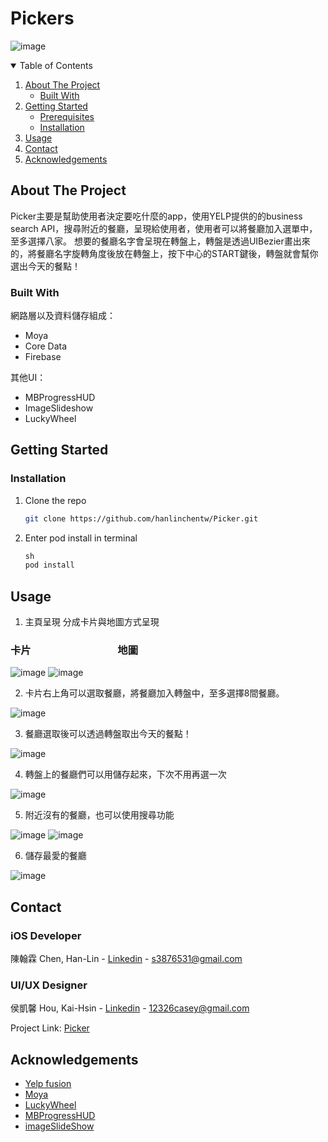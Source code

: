 # Pickers

![image](https://github.com/hanlinchentw/Picker/blob/master/demo.gif) 

<!-- TABLE OF CONTENTS -->
<details open="open">
  <summary>Table of Contents</summary>
  <ol>
    <li>
      <a href="#about-the-project">About The Project</a>
      <ul>
        <li><a href="#built-with">Built With</a></li>
      </ul>
    </li>
    <li>
      <a href="#getting-started">Getting Started</a>
      <ul>
        <li><a href="#prerequisites">Prerequisites</a></li>
        <li><a href="#installation">Installation</a></li>
      </ul>
    </li>
    <li><a href="#usage">Usage</a></li>
    <li><a href="#contact">Contact</a></li>
    <li><a href="#acknowledgements">Acknowledgements</a></li>
  </ol>
</details>

<!-- ABOUT THE PROJECT -->
## About The Project
  Picker主要是幫助使用者決定要吃什麼的app，使用YELP提供的的business search API，搜尋附近的餐廳，呈現給使用者，使用者可以將餐廳加入選單中，至多選擇八家。 想要的餐廳名字會呈現在轉盤上，轉盤是透過UIBezier畫出來的，將餐廳名字旋轉角度後放在轉盤上，按下中心的START鍵後，轉盤就會幫你選出今天的餐點！


### Built With

網路層以及資料儲存組成：
* Moya
* Core Data
* Firebase

其他UI：
* MBProgressHUD
* ImageSlideshow
* LuckyWheel


<!-- GETTING STARTED -->
## Getting Started

### Installation

1. Clone the repo
   ```sh
   git clone https://github.com/hanlinchentw/Picker.git
   ```
2. Enter pod install in terminal
   ```Swift
   sh
   pod install
   ```
   
<!-- Usage -->
## Usage
1. 主頁呈現 分成卡片與地圖方式呈現
### 卡片 &emsp;&emsp;&emsp;&emsp;&emsp;&emsp;&emsp;&emsp;&nbsp;地圖
![image](https://github.com/hanlinchentw/Picker/blob/master/main.png) 
![image](https://github.com/hanlinchentw/Picker/blob/master/main_map.png) 

2. 卡片右上角可以選取餐廳，將餐廳加入轉盤中，至多選擇8間餐廳。

![image](https://github.com/hanlinchentw/Picker/blob/master/addRestaurant.png) 

3. 餐廳選取後可以透過轉盤取出今天的餐點！

![image](https://github.com/hanlinchentw/Picker/blob/master/action_result.gif) 

4. 轉盤上的餐廳們可以用儲存起來，下次不用再選一次

![image](https://github.com/hanlinchentw/Picker/blob/master/list.png)

5. 附近沒有的餐廳，也可以使用搜尋功能

![image](https://github.com/hanlinchentw/Picker/blob/master/search.png)
![image](https://github.com/hanlinchentw/Picker/blob/master/search_result.png)

6. 儲存最愛的餐廳

![image](https://github.com/hanlinchentw/Picker/blob/master/favorite.png)

<!-- CONTACT -->
## Contact

### iOS Developer
陳翰霖 Chen, Han-Lin - [Linkedin](https://www.linkedin.com/in/han-lin-chen-07b635200/) - s3876531@gmail.com
### UI/UX Designer
侯凱馨 Hou, Kai-Hsin - [Linkedin](https://www.linkedin.com/in/han-lin-chen-07b635200/) - 12326casey@gmail.com

Project Link: [Picker](https://github.com/hanlinchentw/Picker)

<!-- ACKNOWLEDGEMENTS -->
## Acknowledgements
* [Yelp fusion](https://www.yelp.com/developers/documentation/v3)
* [Moya](https://github.com/Moya/Moya)
* [LuckyWheel](https://github.com/AhmedNasserSh/iOSLuckyWheel)
* [MBProgressHUD](https://github.com/jdg/MBProgressHUD)
* [imageSlideShow](https://github.com/zvonicek/ImageSlideshow)
